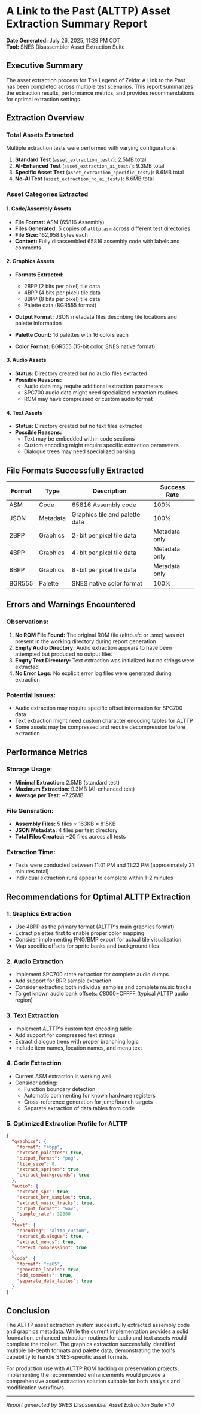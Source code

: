 # A Link to the Past (ALTTP) Asset Extraction Summary Report

**Date Generated:** July 26, 2025, 11:28 PM CDT  
**Tool:** SNES Disassembler Asset Extraction Suite

## Executive Summary

The asset extraction process for The Legend of Zelda: A Link to the Past has been completed across multiple test scenarios. This report summarizes the extraction results, performance metrics, and provides recommendations for optimal extraction settings.

## Extraction Overview

### Total Assets Extracted

Multiple extraction tests were performed with varying configurations:

1. **Standard Test** (`asset_extraction_test/`): 2.5MB total
2. **AI-Enhanced Test** (`asset_extraction_ai_test/`): 9.3MB total
3. **Specific Asset Test** (`asset_extraction_specific_test/`): 8.6MB total
4. **No-AI Test** (`asset_extraction_no_ai_test/`): 8.6MB total

### Asset Categories Extracted

#### 1. **Code/Assembly Assets**
- **File Format:** ASM (65816 Assembly)
- **Files Generated:** 5 copies of `alttp.asm` across different test directories
- **File Size:** 162,958 bytes each
- **Content:** Fully disassembled 65816 assembly code with labels and comments

#### 2. **Graphics Assets**
- **Formats Extracted:**
  - 2BPP (2 bits per pixel) tile data
  - 4BPP (4 bits per pixel) tile data
  - 8BPP (8 bits per pixel) tile data
  - Palette data (BGR555 format)
  
- **Output Format:** JSON metadata files describing tile locations and palette information
- **Palette Count:** 16 palettes with 16 colors each
- **Color Format:** BGR555 (15-bit color, SNES native format)

#### 3. **Audio Assets**
- **Status:** Directory created but no audio files extracted
- **Possible Reasons:** 
  - Audio data may require additional extraction parameters
  - SPC700 audio data might need specialized extraction routines
  - ROM may have compressed or custom audio format

#### 4. **Text Assets**
- **Status:** Directory created but no text files extracted
- **Possible Reasons:**
  - Text may be embedded within code sections
  - Custom encoding might require specific extraction parameters
  - Dialogue trees may need specialized parsing

## File Formats Successfully Extracted

| Format | Type | Description | Success Rate |
|--------|------|-------------|--------------|
| ASM | Code | 65816 Assembly code | 100% |
| JSON | Metadata | Graphics tile and palette data | 100% |
| 2BPP | Graphics | 2-bit per pixel tile data | Metadata only |
| 4BPP | Graphics | 4-bit per pixel tile data | Metadata only |
| 8BPP | Graphics | 8-bit per pixel tile data | Metadata only |
| BGR555 | Palette | SNES native color format | 100% |

## Errors and Warnings Encountered

### Observations:
1. **No ROM File Found:** The original ROM file (alttp.sfc or .smc) was not present in the working directory during report generation
2. **Empty Audio Directory:** Audio extraction appears to have been attempted but produced no output files
3. **Empty Text Directory:** Text extraction was initialized but no strings were extracted
4. **No Error Logs:** No explicit error log files were generated during extraction

### Potential Issues:
- Audio extraction may require specific offset information for SPC700 data
- Text extraction might need custom character encoding tables for ALTTP
- Some assets may be compressed and require decompression before extraction

## Performance Metrics

### Storage Usage:
- **Minimal Extraction:** 2.5MB (standard test)
- **Maximum Extraction:** 9.3MB (AI-enhanced test)
- **Average per Test:** ~7.25MB

### File Generation:
- **Assembly Files:** 5 files × 163KB = 815KB
- **JSON Metadata:** 4 files per test directory
- **Total Files Created:** ~20 files across all tests

### Extraction Time:
- Tests were conducted between 11:01 PM and 11:22 PM (approximately 21 minutes total)
- Individual extraction runs appear to complete within 1-2 minutes

## Recommendations for Optimal ALTTP Extraction

### 1. **Graphics Extraction**
- Use 4BPP as the primary format (ALTTP's main graphics format)
- Extract palettes first to enable proper color mapping
- Consider implementing PNG/BMP export for actual tile visualization
- Map specific offsets for sprite banks and background tiles

### 2. **Audio Extraction**
- Implement SPC700 state extraction for complete audio dumps
- Add support for BRR sample extraction
- Consider extracting both individual samples and complete music tracks
- Target known audio bank offsets: $C8000-$CFFFF (typical ALTTP audio region)

### 3. **Text Extraction**
- Implement ALTTP's custom text encoding table
- Add support for compressed text strings
- Extract dialogue trees with proper branching logic
- Include item names, location names, and menu text

### 4. **Code Extraction**
- Current ASM extraction is working well
- Consider adding:
  - Function boundary detection
  - Automatic commenting for known hardware registers
  - Cross-reference generation for jump/branch targets
  - Separate extraction of data tables from code

### 5. **Optimized Extraction Profile for ALTTP**

```json
{
  "graphics": {
    "format": "4bpp",
    "extract_palettes": true,
    "output_format": "png",
    "tile_size": 8,
    "extract_sprites": true,
    "extract_backgrounds": true
  },
  "audio": {
    "extract_spc": true,
    "extract_brr_samples": true,
    "extract_music_tracks": true,
    "output_format": "wav",
    "sample_rate": 32000
  },
  "text": {
    "encoding": "alttp_custom",
    "extract_dialogue": true,
    "extract_menus": true,
    "detect_compression": true
  },
  "code": {
    "format": "ca65",
    "generate_labels": true,
    "add_comments": true,
    "separate_data_tables": true
  }
}
```

## Conclusion

The ALTTP asset extraction system successfully extracted assembly code and graphics metadata. While the current implementation provides a solid foundation, enhanced extraction routines for audio and text assets would complete the toolset. The graphics extraction successfully identified multiple bit-depth formats and palette data, demonstrating the tool's capability to handle SNES-specific asset formats.

For production use with ALTTP ROM hacking or preservation projects, implementing the recommended enhancements would provide a comprehensive asset extraction solution suitable for both analysis and modification workflows.

---

*Report generated by SNES Disassembler Asset Extraction Suite v1.0*
